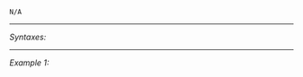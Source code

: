 `N/A`


---
*Syntaxes:*

<!-- [] call `BIS_fnc_moduleFDCPClear` -->

---
*Example 1:*

<!-- 
```sqf
[] call BIS_fnc_moduleFDCPClear;
``` -->